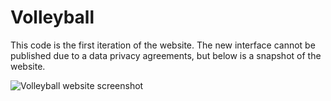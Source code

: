 # Volleyball

This code is the first iteration of the website. The new interface cannot be published due to a data privacy agreements, but below is a snapshot of the website.

![Volleyball website screenshot](https://i.imgur.com/BIN3tQk.png)
